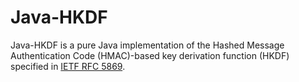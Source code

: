 # Java-HKDF

Java-HKDF is a pure Java implementation of the Hashed Message Authentication Code (HMAC)-based key derivation function (HKDF) specified in [IETF RFC 5869](https://datatracker.ietf.org/doc/html/rfc5869).